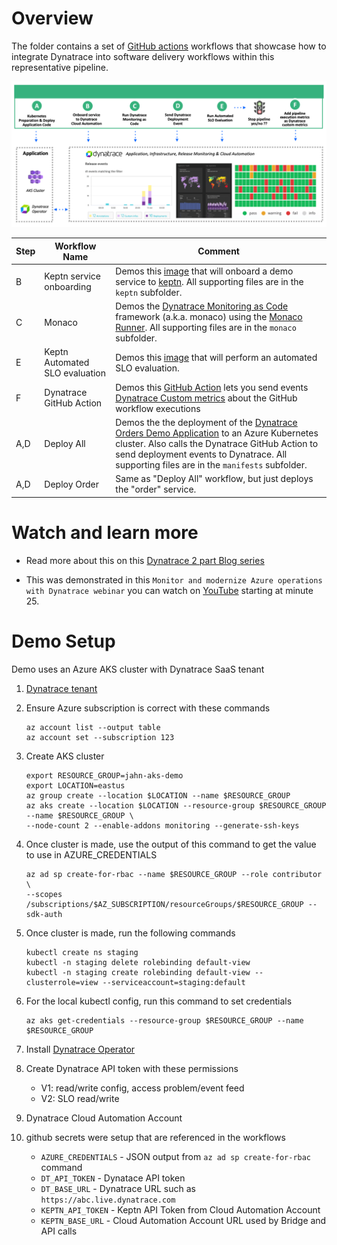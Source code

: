 # Overview 

The folder contains a set of [GitHub actions](https://github.com/features/actions) workflows that showcase how to integrate Dynatrace into software delivery workflows within this representative pipeline.

![app](./images/workflow.png)

| Step | Workflow Name | Comment |
| ---- | ------------------- | -------- |
| B | Keptn service onboarding | Demos this [image](https://github.com/keptn-sandbox/keptn-automation) that will onboard a demo service to [keptn](https://www.keptn.sh). All supporting files are in the `keptn` subfolder.|
| C | Monaco | Demos the [Dynatrace Monitoring as Code](https://github.com/dynatrace-oss/dynatrace-monitoring-as-code) framework (a.k.a. monaco) using the [Monaco Runner](https://github.com/dynatrace-ace/monaco-runner).  All supporting files are in the `monaco` subfolder. |
| E | Keptn Automated SLO evaluation | Demos this [image](https://github.com/keptn-sandbox/keptn-automation) that will perform an automated SLO evaluation.   |
| F | Dynatrace GitHub Action | Demos this [GitHub Action](https://github.com/marketplace/actions/dynatraceaction) lets you send events [Dynatrace Custom metrics](https://www.dynatrace.com/news/blog/simplify-observability-for-all-your-custom-metrics-part-2-oneagent-metric-api/) about the GitHub workflow executions | 
| A,D | Deploy All | Demos the the deployment of the [Dynatrace Orders Demo Application](https://github.com/dt-orders/overview) to an Azure Kubernetes cluster.  Also calls the Dynatrace GitHub Action to send deployment events to Dynatrace. All supporting files are in the `manifests` subfolder. |
| A,D | Deploy Order | Same as "Deploy All" workflow, but just deploys the "order" service. |

# Watch and learn more 

* Read more about this on this [Dynatrace 2 part Blog series](https://www.dynatrace.com/news/blog/how-dynatrace-and-github-help-you-deliver-better-software-faster/)

* This was demonstrated in this `Monitor and modernize Azure operations with Dynatrace webinar` you can watch on [YouTube](https://www.youtube.com/watch?v=nBs2P7Idtz0) starting at minute 25. 

# Demo Setup

Demo uses an Azure AKS cluster with Dynatrace SaaS tenant

1. [Dynatrace tenant](https://www.dynatrace.com/trial)

1. Ensure Azure subscription is correct with these commands
    ```
    az account list --output table
    az account set --subscription 123
    ```

1. Create AKS cluster
    ```
    export RESOURCE_GROUP=jahn-aks-demo
    export LOCATION=eastus
    az group create --location $LOCATION --name $RESOURCE_GROUP
    az aks create --location $LOCATION --resource-group $RESOURCE_GROUP --name $RESOURCE_GROUP \
    --node-count 2 --enable-addons monitoring --generate-ssh-keys
    ```

1. Once cluster is made, use the output of this command to get the value to use in AZURE_CREDENTIALS
    ```
    az ad sp create-for-rbac --name $RESOURCE_GROUP --role contributor \
    --scopes /subscriptions/$AZ_SUBSCRIPTION/resourceGroups/$RESOURCE_GROUP --sdk-auth
    ```

1. Once cluster is made, run the following commands
    ```
    kubectl create ns staging
    kubectl -n staging delete rolebinding default-view 
    kubectl -n staging create rolebinding default-view --clusterrole=view --serviceaccount=staging:default
    ```

1. For the local kubectl config, run this command to set credentials
    ```
    az aks get-credentials --resource-group $RESOURCE_GROUP --name $RESOURCE_GROUP
    ```

1. Install [Dynatrace Operator](https://www.dynatrace.com/support/help/technology-support/cloud-platforms/kubernetes/)

1. Create Dynatrace API token with these permissions
    * V1: read/write config, access problem/event feed 
    * V2: SLO read/write

1. Dynatrace Cloud Automation Account

1. github secrets were setup that are referenced in the workflows
    * `AZURE_CREDENTIALS` - JSON output from `az ad sp create-for-rbac` command
    * `DT_API_TOKEN` - Dynatace API token
    * `DT_BASE_URL` - Dynatrace URL such as `https://abc.live.dynatrace.com`
    * `KEPTN_API_TOKEN` - Keptn API Token from Cloud Automation Account
    * `KEPTN_BASE_URL` -  Cloud Automation Account URL used by Bridge and API calls
